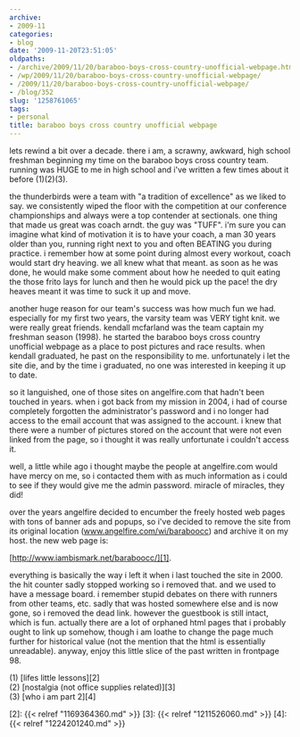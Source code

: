 ```yaml
---
archive:
- 2009-11
categories:
- blog
date: '2009-11-20T23:51:05'
oldpaths:
- /archive/2009/11/20/baraboo-boys-cross-country-unofficial-webpage.html
- /wp/2009/11/20/baraboo-boys-cross-country-unofficial-webpage/
- /2009/11/20/baraboo-boys-cross-country-unofficial-webpage/
- /blog/352
slug: '1258761065'
tags:
- personal
title: baraboo boys cross country unofficial webpage
---
```


lets rewind a bit over a decade. there i am, a scrawny, awkward, high
school freshman beginning my time on the baraboo boys cross country team.
running was HUGE to me in high school and i've written a few times about
it before (1)(2)(3).

the thunderbirds were a team with "a tradition of excellence" as we liked
to say. we consistently wiped the floor with the competition at our
conference championships and always were a top contender at sectionals.
one thing that made us great was coach arndt. the guy was "TUFF". i'm sure
you can imagine what kind of motivation it is to have your coach, a man 30
years older than you, running right next to you and often BEATING you
during practice. i remember how at some point during almost every workout,
coach would start dry heaving. we all knew what that meant. as soon as he
was done, he would make some comment about how he needed to quit eating
the those frito lays for lunch and then he would pick up the pace! the dry
heaves meant it was time to suck it up and move.

another huge reason for our team's success was how much fun we had.
especially for my first two years, the varsity team was VERY tight knit.
we were really great friends. kendall mcfarland was the team captain my
freshman season (1998). he started the baraboo boys cross country
unofficial webpage as a place to post pictures and race results. when
kendall graduated, he past on the responsibility to me. unfortunately
i let the site die, and by the time i graduated, no one was interested in
keeping it up to date.

so it languished, one of those sites on angelfire.com that hadn't been
touched in years. when i got back from my mission in 2004, i had of course
completely forgotten the administrator's password and i no longer had
access to the email account that was assigned to the account. i knew that
there were a number of pictures stored on the account that were not even
linked from the page, so i thought it was really unfortunate i couldn't
access it.

well, a little while ago i thought maybe the people at angelfire.com would
have mercy on me, so i contacted them with as much information as i could
to see if they would give me the admin password. miracle of miracles, they
did!

over the years angelfire decided to encumber the freely hosted web pages
with tons of banner ads and popups, so i've decided to remove the site
from its original location (www.angelfire.com/wi/baraboocc) and archive it
on my host. the new web page is:

[http://www.iambismark.net/baraboocc/][1].

everything is basically the way i left it when i last touched the site in
2000. the hit counter sadly stopped working so i removed that. and we
used to have a message board. i remember stupid debates on there with
runners from other teams, etc. sadly that was hosted somewhere else and is
now gone, so i removed the dead link. however the guestbook is still
intact, which is fun. actually there are a lot of orphaned html pages that
i probably ought to link up somehow, though i am loathe to change the page
much further for historical value (not the mention that the html is
essentially unreadable). anyway, enjoy this little slice of the past
written in frontpage 98. 

(1) [lifes little lessons][2]  
(2) [nostalgia (not office supplies related)][3]  
(3) [who i am part 2][4]  

[1]: http://www.iambismark.net/baraboocc/
[2]: {{< relref "1169364360.md" >}}
[3]: {{< relref "1211526060.md" >}}
[4]: {{< relref "1224201240.md" >}}

